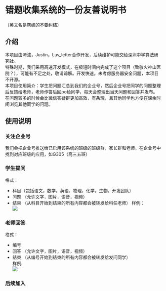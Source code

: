 # 错题收集系统的一份友善说明书
（英文名是瞎编的不要纠结）
## 介绍
本项目由溡沭，Justin，Luv_letter合作开发，后续维护可能交给深圳中学算法研究社。  
特殊时期，我们采用高速开发模式，在极短时间内完成了这个项目（致敬火神山医院？），可能有不足之处，敬请谅解。开发快速，未考虑服务器安全问题，本项目不开源。   
本项目使用简介：学生把问题汇总到我们的企业号，然后企业号把同学的问题整理后反馈给老师，老师作答后回po给同学，每天会整理出当天问题和回答并发布。
在问题较多的时候会比微信答疑群更加高效，有条理，且其他同学也方便在课余时间浏览其他同学的问题。
## 使用说明
### 关注企业号
我们会把企业号推送给已启用该系统的班级的班级群，家长群和老师。在企业号中找到对应班级的应用，如G305（高三五班）
### 学生提问
格式：  
* 科目（包括语文，数学，英语，物理，化学，生物，开发团队）  
* 问题 （允许文字，图片，语音，视频）
* 结束 （从科目开始到结束的所有内容都会被转发给科任老师）
样例：  
![](https://images.cnblogs.com/cnblogs_com/sherrlock/1336674/o_20020906451942469358704840423.jpg)
### 老师回答
格式：
* 编号
* 回答 （允许文字，图片，语音，视频）
* 结束 （从编号开始到结束的所有内容都会被转发给发问同学）  
样例:  
![](https://images.cnblogs.com/cnblogs_com/sherrlock/1336674/o_200209064514f848631b86142f1c679d55841a7799f.png)
### 后续加入
